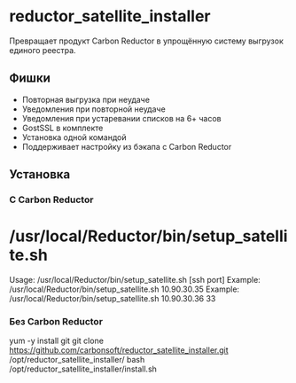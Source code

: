 # reductor_satellite_installer

Превращает продукт Carbon Reductor в упрощённую систему выгрузок единого реестра.

## Фишки

- Повторная выгрузка при неудаче
- Уведомления при повторной неудаче
- Уведомления при устаревании списков на 6+ часов
- GostSSL в комплекте
- Установка одной командой
- Поддерживает настройку из бэкапа с Carbon Reductor

## Установка

### С Carbon Reductor

  # /usr/local/Reductor/bin/setup_satellite.sh 
  Usage: /usr/local/Reductor/bin/setup_satellite.sh <ip of satellite machine> [ssh port]
  Example: /usr/local/Reductor/bin/setup_satellite.sh 10.90.30.35
  Example: /usr/local/Reductor/bin/setup_satellite.sh 10.90.30.36 33

### Без Carbon Reductor

  yum -y install git
  git clone https://github.com/carbonsoft/reductor_satellite_installer.git /opt/reductor_satellite_installer/
  bash /opt/reductor_satellite_installer/install.sh
